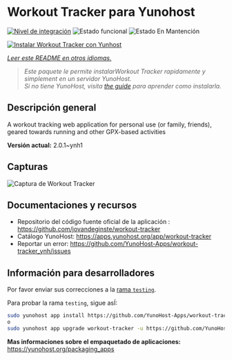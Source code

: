 <!--
Este archivo README esta generado automaticamente<https://github.com/YunoHost/apps/tree/master/tools/readme_generator>
No se debe editar a mano.
-->

# Workout Tracker para Yunohost

[![Nivel de integración](https://apps.yunohost.org/badge/integration/workout-tracker)](https://ci-apps.yunohost.org/ci/apps/workout-tracker/)
![Estado funcional](https://apps.yunohost.org/badge/state/workout-tracker)
![Estado En Mantención](https://apps.yunohost.org/badge/maintained/workout-tracker)

[![Instalar Workout Tracker con Yunhost](https://install-app.yunohost.org/install-with-yunohost.svg)](https://install-app.yunohost.org/?app=workout-tracker)

*[Leer este README en otros idiomas.](./ALL_README.md)*

> *Este paquete le permite instalarWorkout Tracker rapidamente y simplement en un servidor YunoHost.*  
> *Si no tiene YunoHost, visita [the guide](https://yunohost.org/install) para aprender como instalarla.*

## Descripción general

A workout tracking web application for personal use (or family, friends), geared towards running and other GPX-based activities

**Versión actual:** 2.0.1~ynh1

## Capturas

![Captura de Workout Tracker](./doc/screenshots/screenshot.jpg)

## Documentaciones y recursos

- Repositorio del código fuente oficial de la aplicación : <https://github.com/jovandeginste/workout-tracker>
- Catálogo YunoHost: <https://apps.yunohost.org/app/workout-tracker>
- Reportar un error: <https://github.com/YunoHost-Apps/workout-tracker_ynh/issues>

## Información para desarrolladores

Por favor enviar sus correcciones a la [rama `testing`](https://github.com/YunoHost-Apps/workout-tracker_ynh/tree/testing).

Para probar la rama `testing`, sigue asÍ:

```bash
sudo yunohost app install https://github.com/YunoHost-Apps/workout-tracker_ynh/tree/testing --debug
o
sudo yunohost app upgrade workout-tracker -u https://github.com/YunoHost-Apps/workout-tracker_ynh/tree/testing --debug
```

**Mas informaciones sobre el empaquetado de aplicaciones:** <https://yunohost.org/packaging_apps>
